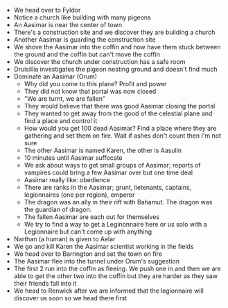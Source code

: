 - We head over to Fyldor
- Notice a church like building with many pigeons
- An Aasimar is near the center of town
- There's a construction site and we discover they are building a church
- Another Aasimar is guarding the construction site
- We shove the Aasimar into the coffin and now have them stuck between the ground and the coffin but can't move the coffin
- We discover the church under construction has a safe room
- Druisillia investigates the pigeon nesting ground and doesn't find much
- Dominate an Aasimar (Orum)
  * Why did you come to this plane? Profit and power
  * They did not know that portal was now closed
  * "We are turnt, we are fallen"
  * They would believe that there was good Aasimar closing the portal
  * They wanted to get away from the good of the celestial plane and find a place and control it
  * How would you get 100 dead Aasimar? Find a place where they are gathering and set them on fire. Wait if ashes don't count then I'm not sure
  * The other Aasimar is named Karen, the other is Aasulin
  * 10 minutes until Aasimar suffocate
  * We ask about ways to get small groups of Aasimar; reports of vampires could bring a few Aasimar over but one time deal
  * Aasimar really like: obedience
  * There are ranks in the Aasimar; grunt, lietenants, captains, legionnaires (one per region), emperor
  * The dragon was an ally in their rift with Bahamut. The dragon was the guardian of dragon.
  * The fallen Aasimar are each out for themselves
  * We try to find a way to get a Leginonnaire here or us solo with a Legionnaire but can't come up with anything
- Narthan (a human) is given to Aelar
- We go and kill Karen the Aasimar scientist working in the fields
- We head over to Barrington and set the town on fire
- The Aasimar flee into the tunnel under Orum's suggestion 
- The first 2 run into the coffin as fleeing. We push one in and then we are able to get the other two into the coffin but they are harder as they saw their friends fall into it
- We head to Renwick after we are informed that the legionnaire will discover us soon so we head there first

